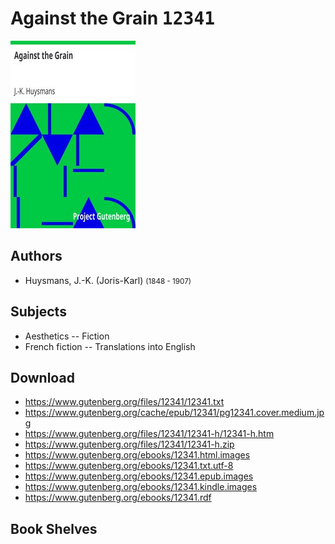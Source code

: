 # Against the Grain <kbd>12341</kbd>

![](./cover.medium.jpg "")

## Authors


 - Huysmans, J.-K. (Joris-Karl) <small>(1848 - 1907)</small>

## Subjects


 - Aesthetics -- Fiction
 - French fiction -- Translations into English

## Download


 - https://www.gutenberg.org/files/12341/12341.txt
 - https://www.gutenberg.org/cache/epub/12341/pg12341.cover.medium.jpg
 - https://www.gutenberg.org/files/12341/12341-h/12341-h.htm
 - https://www.gutenberg.org/files/12341/12341-h.zip
 - https://www.gutenberg.org/ebooks/12341.html.images
 - https://www.gutenberg.org/ebooks/12341.txt.utf-8
 - https://www.gutenberg.org/ebooks/12341.epub.images
 - https://www.gutenberg.org/ebooks/12341.kindle.images
 - https://www.gutenberg.org/ebooks/12341.rdf

## Book Shelves


